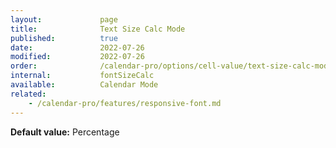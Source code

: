 ```yaml
---
layout:             page
title:              Text Size Calc Mode
published:          true
date:               2022-07-26
modified:           2022-07-26
order:              /calendar-pro/options/cell-value/text-size-calc-mode
internal:           fontSizeCalc
available:          Calendar Mode
related:
    - /calendar-pro/features/responsive-font.md
---
```

**Default value:** Percentage